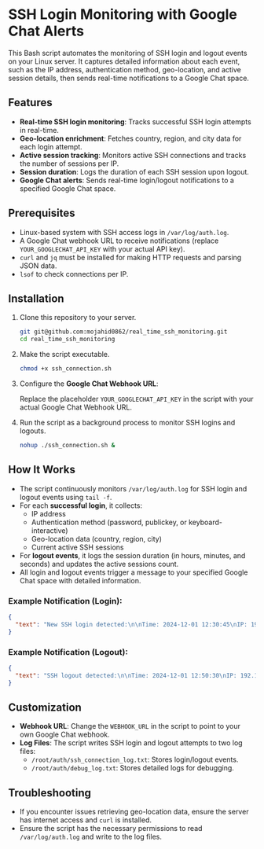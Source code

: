 
# SSH Login Monitoring with Google Chat Alerts

This Bash script automates the monitoring of SSH login and logout events on your Linux server. It captures detailed information about each event, such as the IP address, authentication method, geo-location, and active session details, then sends real-time notifications to a Google Chat space.

## Features

- **Real-time SSH login monitoring**: Tracks successful SSH login attempts in real-time.
- **Geo-location enrichment**: Fetches country, region, and city data for each login attempt.
- **Active session tracking**: Monitors active SSH connections and tracks the number of sessions per IP.
- **Session duration**: Logs the duration of each SSH session upon logout.
- **Google Chat alerts**: Sends real-time login/logout notifications to a specified Google Chat space.
  
## Prerequisites

- Linux-based system with SSH access logs in `/var/log/auth.log`.
- A Google Chat webhook URL to receive notifications (replace `YOUR_GOOGLECHAT_API_KEY` with your actual API key).
- `curl` and `jq` must be installed for making HTTP requests and parsing JSON data.
- `lsof` to check connections per IP.

## Installation

1. Clone this repository to your server.

   ```bash
   git git@github.com:mojahid0862/real_time_ssh_monitoring.git
   cd real_time_ssh_monitoring
   ```

2. Make the script executable.

   ```bash
   chmod +x ssh_connection.sh
   ```

3. Configure the **Google Chat Webhook URL**:

   Replace the placeholder `YOUR_GOOGLECHAT_API_KEY` in the script with your actual Google Chat Webhook URL.

4. Run the script as a background process to monitor SSH logins and logouts.

   ```bash
   nohup ./ssh_connection.sh &
   ```

## How It Works

- The script continuously monitors `/var/log/auth.log` for SSH login and logout events using `tail -f`.
- For each **successful login**, it collects:
  - IP address
  - Authentication method (password, publickey, or keyboard-interactive)
  - Geo-location data (country, region, city)
  - Current active SSH sessions
- For **logout events**, it logs the session duration (in hours, minutes, and seconds) and updates the active sessions count.
- All login and logout events trigger a message to your specified Google Chat space with detailed information.

### Example Notification (Login):
```json
{
  "text": "New SSH login detected:\n\nTime: 2024-12-01 12:30:45\nIP: 192.168.1.100\nAuth Method: password\nCountry: United States\nRegion: California\nCity: Los Angeles\n\nActive SSH connections: 5\nConnections for IP=192.168.1.100: 2\nConnections for IP=192.168.1.101: 3"
}
```

### Example Notification (Logout):
```json
{
  "text": "SSH logout detected:\n\nTime: 2024-12-01 12:50:30\nIP: 192.168.1.100\nAuth Method: password\nCountry: United States\nRegion: California\nCity: Los Angeles\nDuration: 00:19:45\n\nActive SSH connections: 4\nConnections for IP=192.168.1.100: 1\nConnections for IP=192.168.1.101: 3"
}
```

## Customization

- **Webhook URL**: Change the `WEBHOOK_URL` in the script to point to your own Google Chat webhook.
- **Log Files**: The script writes SSH login and logout attempts to two log files:
  - `/root/auth/ssh_connection_log.txt`: Stores login/logout events.
  - `/root/auth/debug_log.txt`: Stores detailed logs for debugging.

## Troubleshooting

- If you encounter issues retrieving geo-location data, ensure the server has internet access and `curl` is installed.
- Ensure the script has the necessary permissions to read `/var/log/auth.log` and write to the log files.

